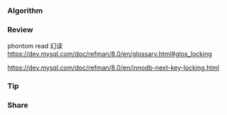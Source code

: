 ### Algorithm

### Review
phontom read 幻读
https://dev.mysql.com/doc/refman/8.0/en/glossary.html#glos_locking

https://dev.mysql.com/doc/refman/8.0/en/innodb-next-key-locking.html




### Tip

### Share
